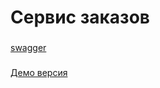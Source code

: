 # Сервис заказов

###
[swagger](http://serge.vasileuski.fvds.ru/)

###
[Демо версия](http://serge.vasileuski.fvds.ru/)

